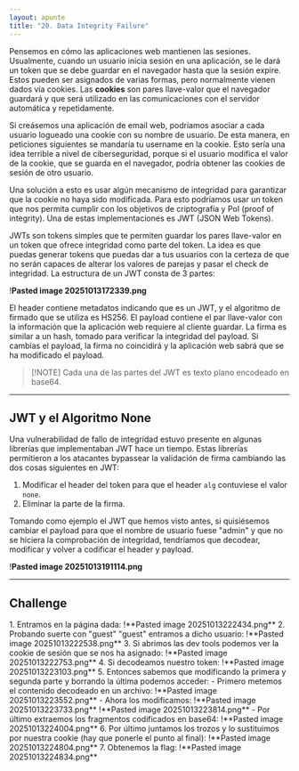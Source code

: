 ```yaml
---
layout: apunte
title: "20. Data Integrity Failure"
---
```


Pensemos en cómo las aplicaciones web mantienen las sesiones. Usualmente, cuando un usuario inicia sesión en una aplicación, se le dará un token que se debe guardar en el navegador hasta que la sesión expire. Estos pueden ser asignados de varias formas, pero normalmente vienen dados vía cookies. Las **cookies** son pares llave-valor que el navegador guardará y que será utilizado en las comunicaciones con el servidor automática y repetidamente.

Si creásemos una aplicación de email web, podríamos asociar a cada usuario logueado una cookie con su nombre de usuario. De esta manera, en peticiones siguientes se mandaría tu username en la cookie. Esto sería una idea terrible a nivel de ciberseguridad, porque si el usuario modifica el valor de la cookie, que se guarda en el navegador, podría obtener las cookies de sesión de otro usuario.

Una solución a esto es usar algún mecanismo de integridad para garantizar que la cookie no haya sido modificada. Para esto podríamos usar un token que nos permita cumplir con los objetivos de criptografía y PoI (proof of integrity). Una de estas implementaciones es JWT (JSON Web Tokens).

JWTs son tokens simples que te permiten guardar los pares llave-valor en un token que ofrece integridad como parte del token. La idea es que puedas generar tokens que puedas dar a tus usuarios con la certeza de que no serán capaces de alterar los valores de parejas y pasar el check de integridad. La estructura de un JWT consta de 3 partes:

!**Pasted image 20251013172339.png**

El header contiene metadatos indicando que es un JWT, y el algoritmo de firmado que se utiliza es HS256. El payload contiene el par llave-valor con la información que la aplicación web requiere al cliente guardar. La firma es similar a un hash, tomado para verificar la integridad del payload. Si cambias el payload, la firma no coincidirá y la aplicación web sabrá que se ha modificado el payload.

>[!NOTE] Cada una de las partes del JWT es texto plano encodeado en base64.

------------------------
<h2>JWT y el Algoritmo None</h2>
Una vulnerabilidad de fallo de integridad estuvo presente en algunas librerías que implementaban JWT hace un tiempo. Estas librerías permitieron a los atacantes bypassear la validación de firma cambiando las dos cosas siguientes en JWT:

1. Modificar el header del token para que el header `alg` contuviese el valor `none`.
2. Eliminar la parte de la firma.

Tomando como ejemplo el JWT que hemos visto antes, si quisiésemos cambiar el payload para que el nombre de usuario fuese "admin" y que no se hiciera la comprobación de integridad, tendríamos que decodear, modificar y volver a codificar el header y payload.

!**Pasted image 20251013191114.png**

----------------------
<h2>Challenge</h2>
1. Entramos en la página dada:
   !**Pasted image 20251013222434.png**
2. Probando suerte con "guest" "guest" entramos a dicho usuario:
   !**Pasted image 20251013222538.png**
3. Si abrimos las dev tools podemos ver la cookie de sesión que se nos ha asignado:
   !**Pasted image 20251013222753.png**
4. Si decodeamos nuestro token:
   !**Pasted image 20251013223103.png**
5. Entonces sabemos que modificando la primera y segunda parte y borrando la última podemos acceder:
   - Primero metemos el contenido decodeado en un archivo:
     !**Pasted image 20251013223552.png**
   - Ahora los modificamos:
     !**Pasted image 20251013223733.png**
     !**Pasted image 20251013223814.png**
   - Por último extraemos los fragmentos codificados en base64:
     !**Pasted image 20251013224004.png**
6. Por último juntamos los trozos y lo sustituimos por nuestra cookie (hay que ponerle el punto al final):
   !**Pasted image 20251013224804.png**
7. Obtenemos la flag:
   !**Pasted image 20251013224834.png**
